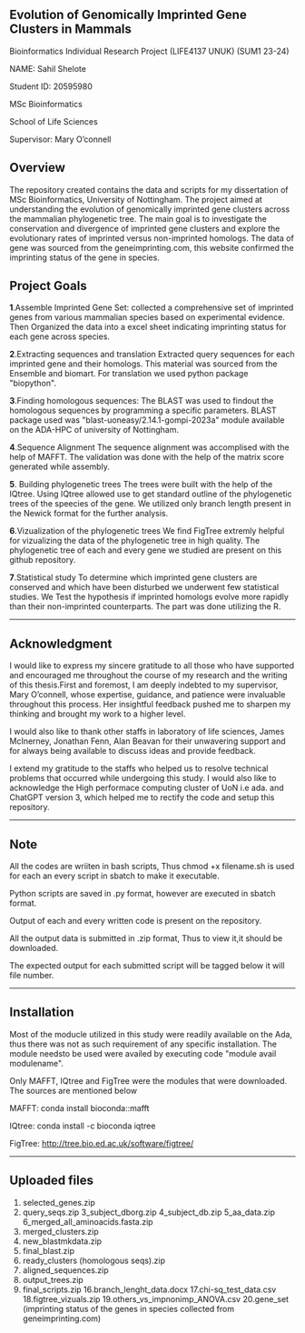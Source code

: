 ## Evolution of Genomically Imprinted Gene Clusters in Mammals
Bioinformatics Individual Research Project (LIFE4137 UNUK) (SUM1 23-24)

NAME: Sahil Shelote

Student ID: 20595980

MSc Bioinformatics

School of Life Sciences

Supervisor: Mary O’connell

## **Overview** 
The repository created contains the data and scripts for my dissertation of MSc Bioinformatics, University of Nottingham. The project aimed at understanding the evolution of genomically imprinted gene clusters across the mammalian phylogenetic tree. The main goal is to investigate the conservation and divergence of imprinted gene clusters and explore the evolutionary rates of imprinted versus non-imprinted homologs.
The data of gene was sourced from the geneimprinting.com, this website confirmed the imprinting status of the gene in species. 

## Project Goals
**1**.Assemble Imprinted Gene Set:
collected a comprehensive set of imprinted genes from various mammalian species based on experimental evidence. Then Organized the data into a excel sheet  indicating imprinting status for each gene across species.

**2**.Extracting sequences and translation
Extracted query sequences for each imprinted gene and their homologs. This material was sourced from the Ensemble and biomart. For translation we used python package "biopython".

**3**.Finding homologous sequences: 
The BLAST was used  to findout the homologous sequences by programming a specific parameters. BLAST package used was "blast-uoneasy/2.14.1-gompi-2023a" module available on the ADA-HPC of university of Nottingham.

**4**.Sequence Alignment
The sequence alignment was accomplised with the help of MAFFT. The validation was done with the help of the matrix score generated while assembly.

**5**. Building phylogenetic trees
The trees were built with the help of the IQtree. Using IQtree allowed use to get standard outline of the phylogenetic trees of the speecies of the gene. We utilized only branch length present in the Newick format for the further analysis.

**6**.Vizualization of the phylogenetic trees
We find FigTree extremly helpful for vizualizing the data of the phylogenetic tree in high quality. The phylogenetic tree of each and every gene we studied are present on this github repository.

**7**.Statistical study
To determine which imprinted gene clusters are conserved and which have been disturbed we underwent few statistical studies. We Test the hypothesis if imprinted homologs evolve more rapidly than their non-imprinted counterparts. The part was done utilizing the R.

---------------------------------------------
## Acknowledgment 

I would like to express my sincere gratitude to all those who have supported and encouraged me throughout the course of my research and the writing of this thesis.First and foremost, I am deeply indebted to my supervisor, Mary O’connell, whose expertise, guidance, and patience were invaluable throughout this process. Her insightful feedback pushed me to sharpen my thinking and brought my work to a higher level.

I would also like to thank other staffs in laboratory of life sciences, James McInerney, Jonathan Fenn, Alan Beavan for their unwavering support and for always being available to discuss ideas and provide feedback.

I extend my gratitude to the staffs who helped us to resolve technical problems that occurred while undergoing this study. I would also like to acknowledge the High performace computing cluster of UoN i.e ada. and ChatGPT version 3, which helped me to rectify the code and setup this repository. 

---------------------------------------------
## Note

All the codes are wriiten in bash scripts, Thus chmod +x filename.sh is used for each an every script in sbatch to make it executable. 

Python scripts are saved in .py format, however are executed in sbatch format.

Output of each and every written code is present on the repository.

All the output data is submitted in .zip format,  Thus to view it,it should be downloaded.

The expected output for each submitted script will be tagged below it will file number. 

---------------------------------------------
## Installation

Most  of the moducle utilized in this study were readily available on the Ada, thus there was not as such requirement of any specific installation. The module needsto be used were availed by executing code "module avail modulename".

Only MAFFT, IQtree and FigTree were the modules that were downloaded. The sources are mentioned below

MAFFT: conda install bioconda::mafft

IQtree: conda install -c bioconda iqtree

FigTree: http://tree.bio.ed.ac.uk/software/figtree/

---------------------------------------------
## Uploaded files 

1. selected_genes.zip
2. query_seqs.zip
3_subject_dborg.zip
4_subject_db.zip
5_aa_data.zip
6_merged_all_aminoacids.fasta.zip
7. merged_clusters.zip
8. new_blastmkdata.zip
9. final_blast.zip
11. ready_clusters (homologous seqs).zip
12. aligned_sequences.zip
13. output_trees.zip
15. final_scripts.zip
16.branch_lenght_data.docx
17.chi-sq_test_data.csv
18.figtree_vizuals.zip
19.others_vs_impnonimp_ANOVA.csv
20.gene_set (imprinting status of the genes in species collected from geneimprinting.com)

